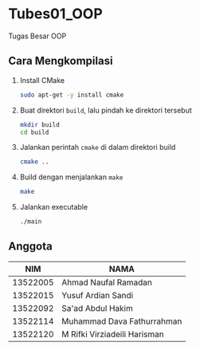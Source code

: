 # Tubes01_OOP

Tugas Besar OOP

## Cara Mengkompilasi

1. Install CMake

    ```bash
    sudo apt-get -y install cmake
    ```

2. Buat direktori `build`, lalu pindah ke direktori tersebut

    ```bash
    mkdir build
    cd build
    ```

3. Jalankan perintah `cmake` di dalam direktori build

    ```bash
    cmake ..
    ```

4. Build dengan menjalankan `make`

    ```bash
    make
    ```

5. Jalankan executable

    ```bash
    ./main
    ```

## Anggota

| NIM      | NAMA                         |
|----------|------------------------------|
| 13522005 | Ahmad Naufal Ramadan         |
| 13522015 | Yusuf Ardian Sandi           |
| 13522092 | Sa'ad Abdul Hakim            |
| 13522114 | Muhammad Dava Fathurrahman   |
| 13522120 | M Rifki Virziadeili Harisman |
